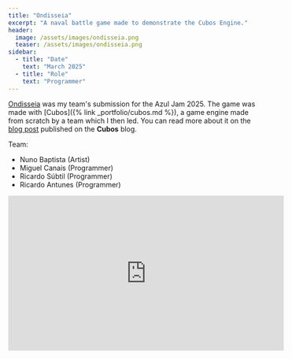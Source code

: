 ```yaml
---
title: "Ondisseia"
excerpt: "A naval battle game made to demonstrate the Cubos Engine."
header:
  image: /assets/images/ondisseia.png
  teaser: /assets/images/ondisseia.png
sidebar:
  - title: "Date"
    text: "March 2025"
  - title: "Role"
    text: "Programmer"
---
```


[Ondisseia](https://riscadoa.itch.io/ondisseia) was my team's submission
for the Azul Jam 2025. The game was made with [Cubos]({% link _portfolio/cubos.md %}), a game engine made from scratch by a team which I then led. You can read more about it on the [blog post](https://cubosengine.org/blog/the-ondisseia-of-cubos/) published on the **Cubos** blog.

Team:
- Nuno Baptista   (Artist)
- Miguel Canais   (Programmer)
- Ricardo Súbtil  (Programmer)
- Ricardo Antunes (Programmer)

<iframe width="560" height="315" src="https://www.youtube.com/embed/pCMkQBanzBM?si=zGZRXrBvV9lc_3EJ" title="YouTube video player" frameborder="0" allow="accelerometer; autoplay; clipboard-write; encrypted-media; gyroscope; picture-in-picture; web-share" referrerpolicy="strict-origin-when-cross-origin" allowfullscreen></iframe>